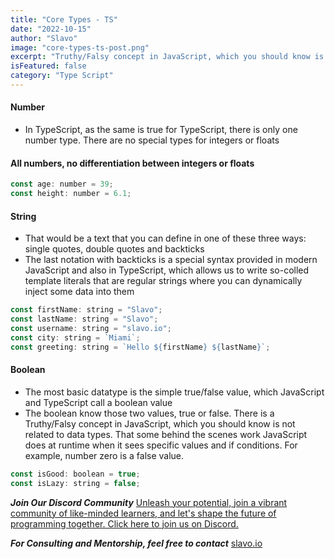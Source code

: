 ```yaml
---
title: "Core Types - TS"
date: "2022-10-15"
author: "Slavo"
image: "core-types-ts-post.png"
excerpt: "Truthy/Falsy concept in JavaScript, which you should know is not related to data types. "
isFeatured: false
category: "Type Script"
---
```


#### Number

- In TypeScript, as the same is true for TypeScript, there is only one number type. There are no special types for integers or floats

#### All numbers, no differentiation between integers or floats

```js
const age: number = 39;
const height: number = 6.1;
```

#### String

- That would be a text that you can define in one of these three ways: single quotes, double quotes and backticks
- The last notation with backticks is a special syntax provided in modern JavaScript and also in TypeScript, which allows us to write so-colled template literals that are regular strings where you can dynamically inject some data into them

```js
const firstName: string = "Slavo";
const lastName: string = "Slavo";
const username: string = "slavo.io";
const city: string = `Miami`;
const greeting: string = `Hello ${firstName} ${lastName}`;
```

#### Boolean

- The most basic datatype is the simple true/false value, which JavaScript and TypeScript call a boolean value
- The boolean know those two values, true or false. There is a Truthy/Falsy concept in JavaScript, which you should know is not related to data types. That some behind the scenes work JavaScript does at runtime when it sees specific values and if conditions. For example, number zero is a false value.

```js
const isGood: boolean = true;
const isLazy: string = false;
```

**_Join Our Discord Community_** [Unleash your potential, join a vibrant community of like-minded learners, and let's shape the future of programming together. Click here to join us on Discord.](https://discord.gg/aN9Pgzz2)

**_For Consulting and Mentorship, feel free to contact_** [slavo.io](/contact)
